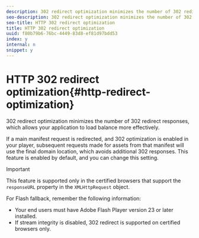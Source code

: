 ```yaml
---
description: 302 redirect optimization minimizes the number of 302 redirect responses, which allows your application to load balance more effectively.
seo-description: 302 redirect optimization minimizes the number of 302 redirect responses, which allows your application to load balance more effectively.
seo-title: HTTP 302 redirect optimization
title: HTTP 302 redirect optimization
uuid: f80b79b6-76bc-4449-83d8-ef81d97bdd53
index: y
internal: n
snippet: y
---
```


# HTTP 302 redirect optimization{#http-redirect-optimization}

302 redirect optimization minimizes the number of 302 redirect responses, which allows your application to load balance more effectively.

 If a main manifest request is redirected, and 302 optimization is enabled in your player, subsequent requests made for assets from that manifest will use the final domain location, which avoids additional 302 responses. This feature is enabled by default, and you can change this setting.

>[!IMPORTANT]
>
>This feature is supported only in the certified browsers that support the `responseURL` property in the `XMLHttpRequest` object.

For Flash fallback, remember the following information:

* Your end users must have Adobe Flash Player version 23 or later installed. 
* If stream integrity is disabled, 302 redirect is supported on certified browsers only.

